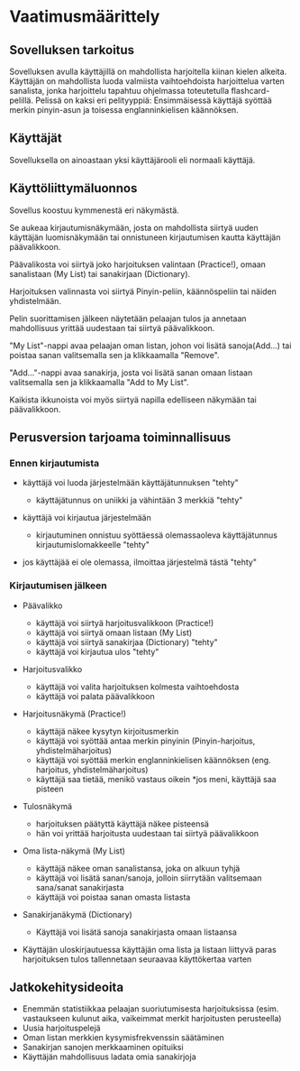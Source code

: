# Vaatimusmäärittely
## Sovelluksen tarkoitus
Sovelluksen avulla käyttäjillä on mahdollista harjoitella kiinan kielen alkeita. Käyttäjän on mahdollista luoda valmiista vaihtoehdoista harjoittelua varten sanalista, jonka harjoittelu tapahtuu ohjelmassa toteutetulla flashcard-pelillä. Pelissä on kaksi eri pelityyppiä: Ensimmäisessä käyttäjä syöttää merkin pinyin-asun ja toisessa englanninkielisen käännöksen. 

## Käyttäjät
Sovelluksella on ainoastaan yksi käyttäjärooli eli normaali käyttäjä.

## Käyttöliittymäluonnos

Sovellus koostuu kymmenestä eri näkymästä.

Se aukeaa kirjautumisnäkymään, josta on mahdollista siirtyä uuden käyttäjän luomisnäkymään tai onnistuneen kirjautumisen kautta käyttäjän päävalikkoon.

Päävalikosta voi siirtyä joko harjoituksen valintaan (Practice!), omaan sanalistaan (My List) tai sanakirjaan (Dictionary). 

Harjoituksen valinnasta voi siirtyä Pinyin-peliin, käännöspeliin tai näiden yhdistelmään.

Pelin suorittamisen jälkeen näytetään pelaajan tulos ja annetaan mahdollisuus yrittää uudestaan tai siirtyä päävalikkoon.

"My List"-nappi avaa pelaajan oman listan, johon voi lisätä sanoja(Add...) tai poistaa sanan valitsemalla sen ja klikkaamalla "Remove".

"Add..."-nappi avaa sanakirja, josta voi lisätä sanan omaan listaan valitsemalla sen ja klikkaamalla "Add to My List".

Kaikista ikkunoista voi myös siirtyä napilla edelliseen näkymään tai päävalikkoon.

## Perusversion tarjoama toiminnallisuus

### Ennen kirjautumista 

* käyttäjä voi luoda järjestelmään käyttäjätunnuksen "tehty"
  * käyttäjätunnus on uniikki ja vähintään 3 merkkiä "tehty"

* käyttäjä voi kirjautua järjestelmään
  * kirjautuminen onnistuu syöttäessä olemassaoleva käyttäjätunnus kirjautumislomakkeelle "tehty"
* jos käyttäjää ei ole olemassa, ilmoittaa järjestelmä tästä "tehty"

### Kirjautumisen jälkeen

* Päävalikko
  * käyttäjä voi siirtyä harjoitusvalikkoon (Practice!)
  * käyttäjä voi siirtyä omaan listaan (My List)
  * käyttäjä voi siirtyä sanakirjaa (Dictionary) "tehty"
  * käyttäjä voi kirjautua ulos "tehty"

* Harjoitusvalikko
  * käyttäjä voi valita harjoituksen kolmesta vaihtoehdosta
  * käyttäjä voi palata päävalikkoon

* Harjoitusnäkymä (Practice!)
  * käyttäjä näkee kysytyn kirjoitusmerkin
  * käyttäjä voi syöttää antaa merkin pinyinin (Pinyin-harjoitus, yhdistelmäharjoitus)
  * käyttäjä voi syöttää merkin englanninkielisen käännöksen (eng. harjoitus, yhdistelmäharjoitus)
  * käyttäjä saa tietää, menikö vastaus oikein
    *jos meni, käyttäjä saa pisteen

* Tulosnäkymä
  * harjoituksen päätyttä käyttäjä näkee pisteensä
  * hän voi yrittää harjoitusta uudestaan tai siirtyä päävalikkoon

* Oma lista-näkymä (My List)
  * käyttäjä näkee oman sanalistansa, joka on alkuun tyhjä
  * käyttäjä voi lisätä sanan/sanoja, jolloin siirrytään valitsemaan sana/sanat sanakirjasta
  * käyttäjä voi poistaa sanan omasta listasta

* Sanakirjanäkymä (Dictionary)
  * Käyttäjä voi lisätä sanoja sanakirjasta omaan listaansa

* Käyttäjän uloskirjautuessa käyttäjän oma lista ja listaan liittyvä paras harjoituksen tulos tallennetaan seuraavaa käyttökertaa varten

## Jatkokehitysideoita

* Enemmän statistiikkaa pelaajan suoriutumisesta harjoituksissa (esim. vastaukseen kulunut aika, vaikeimmat merkit harjoitusten perusteella)
* Uusia harjoituspelejä
* Oman listan merkkien kysymisfrekvenssin säätäminen
* Sanakirjan sanojen merkkaaminen opituiksi
* Käyttäjän mahdollisuus ladata omia sanakirjoja




 




